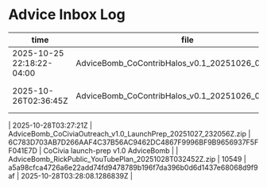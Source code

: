 # Advice Inbox Log

| time | file | version | role | state | notes |
|---|---|---|---|---|---|
| 2025-10-25 22:18:22-04:00 | AdviceBomb_CoContribHalos_v0.1_20251026_003940.zip | v0.1 | producer | **awaiting CoPong** | seeded, verified RAW |
| 2025-10-26T02:36:45Z | AdviceBomb_CoContribHalos_v0.1_20251026_003940.zip | v0.1 | producer | awaiting-copong | seeded by session |

| 2025-10-28T03:27:21Z | AdviceBomb_CoCiviaOutreach_v1.0_LaunchPrep_20251027_232056Z.zip | 6C783D703AB7D266AAF4C37B56AC9462DC4867F9996BF9B9656937F5FF041E7D | CoCivia launch-prep v1.0 AdviceBomb |
| AdviceBomb_RickPublic_YouTubePlan_20251028T032452Z.zip | 10549 | a5a98cfca4726a6e22add74fd9478789b196f7da396b0d6d1437e68068d9f9af | 2025-10-28T03:28:08.1286839Z |

